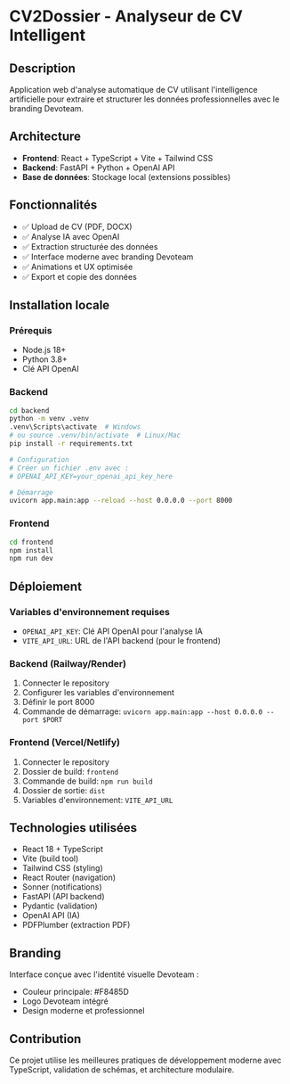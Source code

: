 # CV2Dossier - Analyseur de CV Intelligent

## Description
Application web d'analyse automatique de CV utilisant l'intelligence artificielle pour extraire et structurer les données professionnelles avec le branding Devoteam.

## Architecture
- **Frontend**: React + TypeScript + Vite + Tailwind CSS
- **Backend**: FastAPI + Python + OpenAI API
- **Base de données**: Stockage local (extensions possibles)

## Fonctionnalités
- ✅ Upload de CV (PDF, DOCX)
- ✅ Analyse IA avec OpenAI
- ✅ Extraction structurée des données
- ✅ Interface moderne avec branding Devoteam
- ✅ Animations et UX optimisée
- ✅ Export et copie des données

## Installation locale

### Prérequis
- Node.js 18+
- Python 3.8+
- Clé API OpenAI

### Backend
```bash
cd backend
python -m venv .venv
.venv\Scripts\activate  # Windows
# ou source .venv/bin/activate  # Linux/Mac
pip install -r requirements.txt

# Configuration
# Créer un fichier .env avec :
# OPENAI_API_KEY=your_openai_api_key_here

# Démarrage
uvicorn app.main:app --reload --host 0.0.0.0 --port 8000
```

### Frontend
```bash
cd frontend
npm install
npm run dev
```

## Déploiement

### Variables d'environnement requises
- `OPENAI_API_KEY`: Clé API OpenAI pour l'analyse IA
- `VITE_API_URL`: URL de l'API backend (pour le frontend)

### Backend (Railway/Render)
1. Connecter le repository
2. Configurer les variables d'environnement
3. Définir le port 8000
4. Commande de démarrage: `uvicorn app.main:app --host 0.0.0.0 --port $PORT`

### Frontend (Vercel/Netlify)
1. Connecter le repository
2. Dossier de build: `frontend`
3. Commande de build: `npm run build`
4. Dossier de sortie: `dist`
5. Variables d'environnement: `VITE_API_URL`

## Technologies utilisées
- React 18 + TypeScript
- Vite (build tool)
- Tailwind CSS (styling)
- React Router (navigation)
- Sonner (notifications)
- FastAPI (API backend)
- Pydantic (validation)
- OpenAI API (IA)
- PDFPlumber (extraction PDF)

## Branding
Interface conçue avec l'identité visuelle Devoteam :
- Couleur principale: #F8485D
- Logo Devoteam intégré
- Design moderne et professionnel

## Contribution
Ce projet utilise les meilleures pratiques de développement moderne avec TypeScript, validation de schémas, et architecture modulaire.
